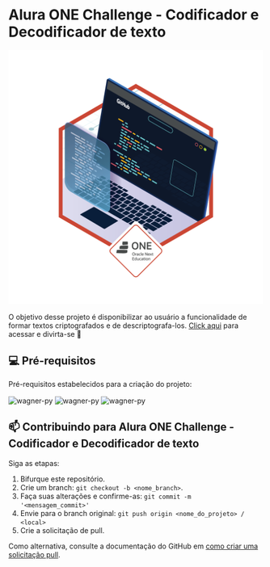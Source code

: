 # Alura ONE Challenge - Codificador e Decodificador de texto 

<img src="img/BADGE_ONE_ALURA.png" alt="imagem-principal" width="600px" heigth="300px">

O objetivo desse projeto é disponibilizar ao usuário a funcionalidade de formar textos criptografados e de descriptografa-los. [Click aqui](https://wagnergbriel.github.io/Alura-ONE-Challenge-Decodificador-de-Mensagem/) para acessar e divirta-se 🥳

## 💻 Pré-requisitos
Pré-requisitos estabelecidos para a criação do projeto:

<div style="display: inline_block">
    <img align="center" alt="wagner-py" height="60" width="60" src="https://cdn.jsdelivr.net/gh/devicons/devicon/icons/html5/html5-original.svg" />
    <img align="center" alt="wagner-py" height="60" width="60" src="https://cdn.jsdelivr.net/gh/devicons/devicon/icons/css3/css3-original.svg" />
    <img align="center" alt="wagner-py" height="60" width="60" src="https://cdn.jsdelivr.net/gh/devicons/devicon/icons/javascript/javascript-original.svg" />
</div>

## 📫 Contribuindo para Alura ONE Challenge - Codificador e Decodificador de texto
Siga as etapas:

1. Bifurque este repositório.
2. Crie um branch: `git checkout -b <nome_branch>`.
3. Faça suas alterações e confirme-as: `git commit -m '<mensagem_commit>'`
4. Envie para o branch original: `git push origin <nome_do_projeto> / <local>`
5. Crie a solicitação de pull.

Como alternativa, consulte a documentação do GitHub em [como criar uma solicitação pull](https://help.github.com/en/github/collaborating-with-issues-and-pull-requests/creating-a-pull-request).